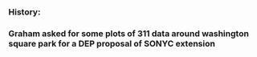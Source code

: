 ### History: 
### Graham asked for some plots of 311 data around washington square park for a DEP proposal of SONYC extension
